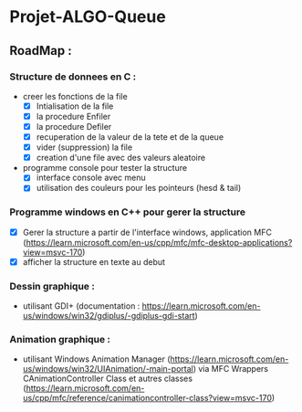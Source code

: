# Projet-ALGO-Queue

## RoadMap :

### Structure de donnees en C :

- creer les fonctions de la file
  - [x] Intialisation de la file
  - [x] la procedure Enfiler
  - [x] la procedure Defiler
  - [x] recuperation de la valeur de la tete et de la queue
  - [x] vider (suppression) la file
  - [x] creation d'une file avec des valeurs aleatoire
- programme console pour tester la structure
  - [x] interface console avec menu
  - [x] utilisation des couleurs pour les pointeurs (hesd & tail)

### Programme windows en C++ pour gerer la structure

- [x] Gerer la structure a partir de l'interface windows, application MFC (https://learn.microsoft.com/en-us/cpp/mfc/mfc-desktop-applications?view=msvc-170)
- [x] afficher la structure en texte au debut

### Dessin graphique :

- utilisant GDI+ (documentation : https://learn.microsoft.com/en-us/windows/win32/gdiplus/-gdiplus-gdi-start)

### Animation graphique :

- utilisant Windows Animation Manager (https://learn.microsoft.com/en-us/windows/win32/UIAnimation/-main-portal) via MFC Wrappers CAnimationController Class et autres classes
  (https://learn.microsoft.com/en-us/cpp/mfc/reference/canimationcontroller-class?view=msvc-170)
